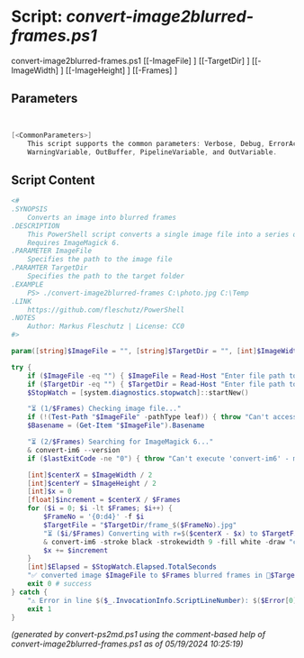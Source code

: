Script: *convert-image2blurred-frames.ps1*
========================

convert-image2blurred-frames.ps1 [[-ImageFile] <string>] [[-TargetDir] <string>] [[-ImageWidth] <int>] [[-ImageHeight] <int>] [[-Frames] <int>]


Parameters
----------
```powershell


[<CommonParameters>]
    This script supports the common parameters: Verbose, Debug, ErrorAction, ErrorVariable, WarningAction, 
    WarningVariable, OutBuffer, PipelineVariable, and OutVariable.
```

Script Content
--------------
```powershell
<#
.SYNOPSIS
	Converts an image into blurred frames
.DESCRIPTION
	This PowerShell script converts a single image file into a series of blurred frames in a target dir.
	Requires ImageMagick 6.
.PARAMETER ImageFile
	Specifies the path to the image file
.PARAMTER TargetDir
	Specifies the path to the target folder
.EXAMPLE
	PS> ./convert-image2blurred-frames C:\photo.jpg C:\Temp
.LINK
	https://github.com/fleschutz/PowerShell
.NOTES
	Author: Markus Fleschutz | License: CC0
#>

param([string]$ImageFile = "", [string]$TargetDir = "", [int]$ImageWidth = 1920, [int]$ImageHeight = 1393, [int]$Frames = 600)

try {
	if ($ImageFile -eq "") { $ImageFile = Read-Host "Enter file path to image file" }
	if ($TargetDir -eq "") { $TargetDir = Read-Host "Enter file path to target directory" }
	$StopWatch = [system.diagnostics.stopwatch]::startNew()

	"⏳ (1/$Frames) Checking image file..."
	if (!(Test-Path "$ImageFile" -pathType leaf)) { throw "Can't access image file: $ImageFile" }
	$Basename = (Get-Item "$ImageFile").Basename

	"⏳ (2/$Frames) Searching for ImageMagick 6..."
	& convert-im6 --version
	if ($lastExitCode -ne "0") { throw "Can't execute 'convert-im6' - make sure ImageMagick 6 is installed and available" }

	[int]$centerX = $ImageWidth / 2 
	[int]$centerY = $ImageHeight / 2
	[int]$x = 0
	[float]$increment = $centerX / $Frames
	for ($i = 0; $i -lt $Frames; $i++) {
		$FrameNo = '{0:d4}' -f $i
		$TargetFile = "$TargetDir/frame_$($FrameNo).jpg"
		"⏳ ($i/$Frames) Converting with r=$($centerX - $x) to $TargetFile..."
		& convert-im6 -stroke black -strokewidth 9 -fill white -draw "circle $centerX,$centerY $x,$centerY" "$ImageFile" "$TargetFile"
		$x += $increment
	}
	[int]$Elapsed = $StopWatch.Elapsed.TotalSeconds
	"✅ converted image $ImageFile to $Frames blurred frames in 📂$TargetDir in $Elapsed sec."
	exit 0 # success
} catch {
	"⚠️ Error in line $($_.InvocationInfo.ScriptLineNumber): $($Error[0])"
	exit 1
}
```

*(generated by convert-ps2md.ps1 using the comment-based help of convert-image2blurred-frames.ps1 as of 05/19/2024 10:25:19)*
